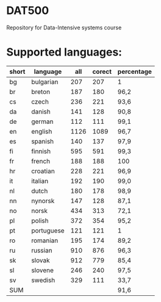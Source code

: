 DAT500
======

Repository for Data-Intensive systems course

Supported languages:
======

   short  |   language                | all   |   corect | percentage
  ---|--------------------------------|-------|----------|-------------
  bg | bulgarian                      |  207  |  207     |   1
  br | breton                         | 187   | 180      |   96,2
  cs | czech                          |  236  | 221      |  93,6 
  da | danish                         | 141   | 128      |  90,8 
  de | german                         |   112 | 111      |  99,1 
  en | english                        | 1126  | 1089     |    96,7
  es | spanish                        |  140  | 137      |   97,9  
  fi | finnish                        |   595 | 591      |  99,3      
  fr | french                         |  188  | 188      |   100   
  hr | croatian                       | 228   |  221     |   96,9  
  it | italian                        |  192  | 190      |    99,0    
  nl   | dutch                        | 180   | 178      |    98,9 
  nn   | nynorsk                      | 147   | 128      |    87,1 
  no   |  norsk                       |  434  | 313      |   72,1    
  pl   | polish                       | 372   |  354     |   95,2    
  pt   | portuguese                   | 121   |  121     |   1        
  ro   | romanian                     |   195 | 174      | 89,2  
  ru   | russian                      |  910  | 876      |  96,3  
  sk   | slovak                       | 912   |  779     |   85,4     
  sl  | slovene                       | 246   |   240    |   97,5    
  sv   | swedish                      |  329  |  111     | 33,7   
SUM    |                              |       |          |  91,6
 


